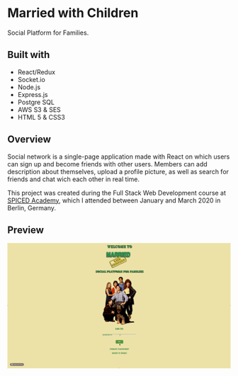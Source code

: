 # Married with Children

Social Platform for Families.

## Built with

 * React/Redux
 * Socket.io
 * Node.js
 * Express.js
 * Postgre SQL
 * AWS S3 & SES
 * HTML 5 & CSS3


## Overview

Social network is a single-page application made with React on which users can sign up and become friends with other users. Members can add description about themselves, upload a profile picture, as well as search for friends and chat wich each other in real time.

This project was created during the Full Stack Web Development course at <a href="http://www.spiced-academy.com/">SPICED Academy</a>, which I 
attended between January and March 2020 in Berlin, Germany. 

 ## Preview

![Project Image](https://github.com/Chris-Z-85/Social-Network/blob/master/marriedwithchildren.gif?raw=true)
